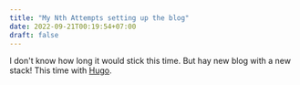 ```yaml
---
title: "My Nth Attempts setting up the blog"
date: 2022-09-21T00:19:54+07:00
draft: false
---
```


I don't know how long it would stick this time. But hay new blog with a new stack! This time with [Hugo](https://gohugo.io/).
